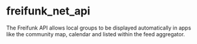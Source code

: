 # freifunk_net_api
The Freifunk API allows local groups to be displayed automatically in apps like the community map, calendar and listed within the feed aggregator.
